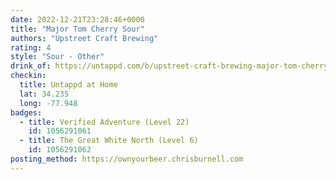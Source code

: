 ```yaml
---
date: 2022-12-21T23:28:46+0000
title: "Major Tom Cherry Sour"
authors: "Upstreet Craft Brewing"
rating: 4
style: "Sour - Other"
drink_of: https://untappd.com/b/upstreet-craft-brewing-major-tom-cherry-sour/5085336
checkin:
  title: Untappd at Home
  lat: 34.235
  long: -77.948
badges:
  - title: Verified Adventure (Level 22)
    id: 1056291061
  - title: The Great White North (Level 6)
    id: 1056291062
posting_method: https://ownyourbeer.chrisburnell.com
---
```

